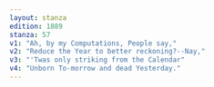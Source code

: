 ```yaml
---
layout: stanza
edition: 1889
stanza: 57
v1: "Ah, by my Computations, People say,"
v2: "Reduce the Year to better reckoning?--Nay,"
v3: "'Twas only striking from the Calendar"
v4: "Unborn To-morrow and dead Yesterday."
---
```

